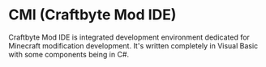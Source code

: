 # CMI (Craftbyte Mod IDE)
Craftbyte Mod IDE is integrated development environment dedicated for Minecraft modification development. 
It's written completely in Visual Basic with some components being in C#.
